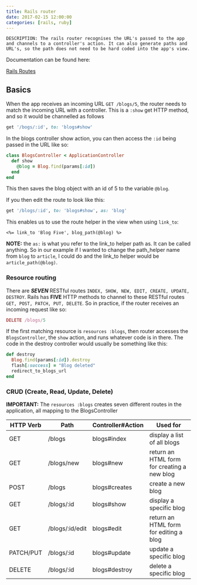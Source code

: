```yaml
---
title: Rails router
date: 2017-02-15 12:00:00
categories: [rails, ruby]
---
```



    DESCRIPTION: The rails router recognises the URL's passed to the app and channels to a controller's action. It can also generate paths and URL's, so the path does not need to be hard coded into the app's view.


Documentation can be found here:

<a class="main-link" href="http://guides.rubyonrails.org/routing.html">Rails Routes</a>

## Basics

When the app receives an incoming URL `GET /blogs/5`, the router needs to match the incoming URL with a controller. This is a `:show` get HTTP method, and so it would be channelled as follows

```ruby
get '/bogs/:id', to: 'blogs#show'
```

In the blogs controller show action, you can then access the `:id` being passed in the URL like so:

```ruby
class BlogsController < ApplicationController
  def show
    @blog = Blog.find(params[:id])
  end
end
```

This then saves the blog object with an id of 5 to the variable `@blog`.

If you then edit the route to look like this:

```ruby
get '/blogs/:id', to: 'blogs#show', as: 'blog'
```

This enables us to use the route helper in the view when using `link_to`:

```erb
<%= link_to 'Blog Five', blog_path(@blog) %>
```

**NOTE:** the `as:` is what you refer to the link_to helper path as. It can be called anything. So in our example if I wanted to change the path_helper name from `blog` to `article`, I could do and the link_to helper would be `article_path(@blog)`.

### Resource routing

There are ***SEVEN*** RESTful routes `INDEX, SHOW, NEW, EDIT, CREATE, UPDATE, DESTROY`. Rails has **FIVE** HTTP methods to channel to these RESTful routes `GET, POST, PATCH, PUT, DELETE`. So in practice, if the router receives an incoming request like so:

```rb
DELETE /blogs/5
```

If the first matching resource is `resources :blogs`, then router accesses the `BlogsController`, the `show` action, and runs whatever code is in there. The code in the destroy controller would usually be something like this:

```rb
def destroy
  Blog.find(params[:id]).destroy
  flash[:success] = "Blog deleted"
  redirect_to_blogs_url
end
```

### CRUD (Create, Read, Update, Delete)
**IMPORTANT:** The `resources :blogs` creates seven different routes in the application, all mapping to the BlogsController

| HTTP Verb     | Path            | Controller#Action | Used for |
| ------------- | --------------- | ----------------- | ---------|
| GET           | /blogs          | blogs#index       | display a list of all blogs |
| GET           | /blogs/new      | blogs#new         | return an HTML form for creating a new blog |
| POST          | /blogs          | blogs#creates     | create a new blog |
| GET           | /blogs/:id      | blogs#show        | display a specific blog |
| GET           | /blogs/:id/edit | blogs#edit        | return an HTML form for editing a blog |
| PATCH/PUT     | /blogs/:id      | blogs#update      | update a specific blog |
| DELETE        | /blogs/:id      | blogs#destroy     | delete a specific blog |
